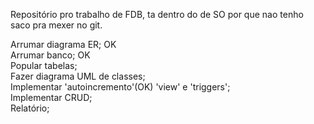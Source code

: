 
Repositório pro trabalho de FDB, ta dentro do de SO por que nao tenho saco pra mexer no git.

Arrumar diagrama ER;  OK  
Arrumar banco;        OK  
Popular tabelas;  
Fazer diagrama UML de classes;  
Implementar 'autoincremento'(OK) 'view' e 'triggers';  
Implementar CRUD;  
Relatório;  
  
